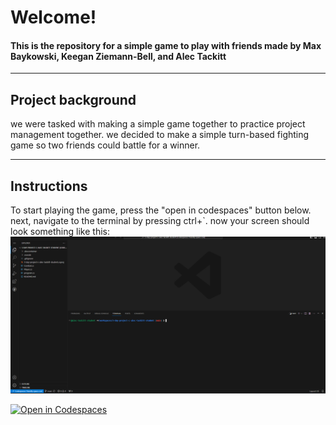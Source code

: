 # Welcome!
#### This is the repository for a simple game to play with friends made by Max Baykowski, Keegan Ziemann-Bell, and Alec Tackitt
___
## Project background
we were tasked with making a simple game together to practice project management together. we decided to make a simple turn-based fighting game so two friends could battle for a winner.
___
## Instructions
To start playing the game, press the "open in codespaces" button below. next, navigate to the terminal by pressing ctrl+`. now your screen should look something like this:
![](README_images/terminalScreen.png)

[![Open in Codespaces](https://classroom.github.com/assets/launch-codespace-7f7980b617ed060a017424585567c406b6ee15c891e84e1186181d67ecf80aa0.svg)](https://classroom.github.com/open-in-codespaces?assignment_repo_id=13463764)
